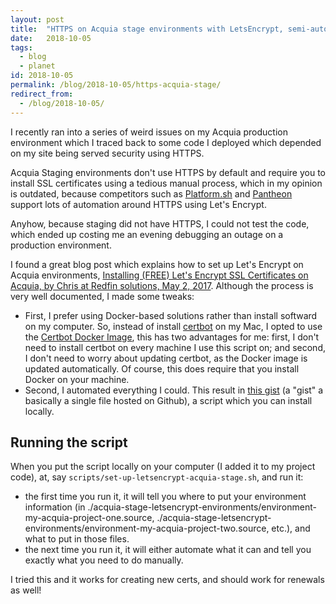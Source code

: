 ```yaml
---
layout: post
title:  "HTTPS on Acquia stage environments with LetsEncrypt, semi-automated"
date:   2018-10-05
tags:
  - blog
  - planet
id: 2018-10-05
permalink: /blog/2018-10-05/https-acquia-stage/
redirect_from:
  - /blog/2018-10-05/
---
```


I recently ran into a series of weird issues on my Acquia production environment which I traced back to some code I deployed which depended on my site being served security using HTTPS.

Acquia Staging environments don't use HTTPS by default and require you to install SSL certificates using a tedious manual process, which in my opinion is outdated, because competitors such as [Platform.sh](https://docs.platform.sh/configuration/routes/https.html) and [Pantheon](https://pantheon.io/features/managed-https) support lots of automation around HTTPS using Let's Encrypt.

Anyhow, because staging did not have HTTPS, I could not test the code, which ended up costing me an evening debugging an outage on a production environment.

I found a great blog post which explains how to set up Let's Encrypt on Acquia environments, [Installing (FREE) Let's Encrypt SSL Certificates on Acquia, by Chris at Redfin solutions, May 2, 2017](https://redfinsolutions.com/blog/installing-free-lets-encrypt-ssl-certificates-acquia). Although the process is very well documented, I made some tweaks:

* First, I prefer using Docker-based solutions rather than install softward on my computer. So, instead of install [certbot](https://certbot.eff.org) on my Mac, I opted to use the [Certbot Docker Image](https://hub.docker.com/r/certbot/certbot/), this has two advantages for me: first, I don't need to install certbot on every machine I use this script on; and second, I don't need to worry about updating certbot, as the Docker image is updated automatically. Of course, this does require that you install Docker on your machine. 
* Second, I automated everything I could. This result in [this gist](https://gist.github.com/alberto56/80c418c656bdf218cae663c3ba227e9a) (a "gist" a basically a single file hosted on Github), a script which you can install locally.

Running the script 
-----

When you put the script locally on your computer (I added it to my project code), at, say `scripts/set-up-letsencrypt-acquia-stage.sh`, and run it:

* the first time you run it, it will tell you where to put your environment information (in ./acquia-stage-letsencrypt-environments/environment-my-acquia-project-one.source, ./acquia-stage-letsencrypt-environments/environment-my-acquia-project-two.source, etc.), and what to put in those files.
* the next time you run it, it will either automate what it can and tell you exactly what you need to do manually.

I tried this and it works for creating new certs, and should work for renewals as well!
